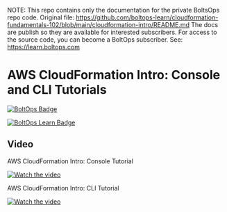<!-- note marker start -->
NOTE: This repo contains only the documentation for the private BoltsOps repo code.
Original file: https://github.com/boltops-learn/cloudformation-fundamentals-102/blob/main/cloudformation-intro/README.md
The docs are publish so they are available for interested subscribers.
For access to the source code, you can become a BoltOps subscriber.
See: https://learn.boltops.com

<!-- note marker end -->

# AWS CloudFormation Intro: Console and CLI Tutorials

[![BoltOps Badge](https://img.boltops.com/boltops/badges/boltops-badge.png)](https://www.boltops.com)

[![BoltOps Learn Badge](https://img.boltops.com/boltops-learn/boltops-learn.png)](https://learn.boltops.com)

## Video

AWS CloudFormation Intro: Console Tutorial

[![Watch the video](https://learn-uploads.boltops.com/jxtkvkg7typbpek8ldxjkxycy88l)](https://learn.boltops.com/courses/aws-cloudformation-fundamentals-102/lessons/aws-cloudformation-intro-console-tutorial)

AWS CloudFormation Intro: CLI Tutorial

[![Watch the video](https://learn-uploads.boltops.com/uk24ul5hjdxtgnrxf40vmq0qofd7)](https://learn.boltops.com/courses/aws-cloudformation-fundamentals-102/lessons/aws-cloudformation-intro-cli-tutorial)
